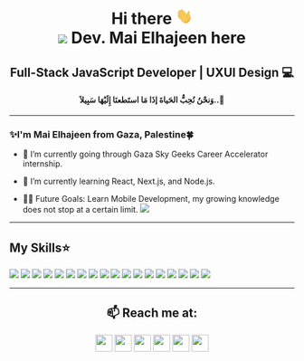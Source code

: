 <h1 align='center'>Hi there <img src="https://raw.githubusercontent.com/ABSphreak/ABSphreak/master/gifs/Hi.gif" width="30px"> <br>
<img src="https://media.giphy.com/media/VgCDAzcKvsR6OM0uWg/giphy.gif" width="50" /> Dev. Mai Elhajeen here</h1>

<h2 align='center'>Full-Stack JavaScript Developer | UXUI Design 💻</h2>

<h4 align='center'>وَنحْنُ نُحِبُّ الحَياةَ إذَا مَا استَطعنَا إِلَيْهَا سَبِيلاَ..💛</h4>
<hr>

<h3>✨I'm Mai Elhajeen from Gaza, Palestine🍀</h3>

- 🔭 I’m currently going through Gaza Sky Geeks Career Accelerator internship.

- 🌱 I’m currently learning React, Next.js, and Node.js.

- 💪🏼 Future Goals: Learn Mobile Development, my growing knowledge does not stop at a certain limit. <img src="https://media.giphy.com/media/7j2hfyeVcDtf2/giphy.gif" width="50" />
<hr>

<h2>My Skills⭐</h2>
<code><a href="https://www.w3schools.com/html/" target="_blank"><img height="50" src="https://www.vectorlogo.zone/logos/w3_html5/w3_html5-ar21.svg"></a></code>
<code><a href="https://www.w3schools.com/css/" target="_blank"><img height="50" src="https://www.vectorlogo.zone/logos/w3_css/w3_css-ar21.svg"></a></code>
<code><a href="https://www.w3schools.com/js/" target="_blank"><img height="50" src="https://www.vectorlogo.zone/logos/javascript/javascript-ar21.svg"></a></code>
<code><a href="https://vuejs.org/" target="_blank"><img height="50" src="https://www.vectorlogo.zone/logos/vuejs/vuejs-ar21.svg"></a></code>
<code><a href="https://www.npmjs.com/" target="_blank"><img height="50" src="https://www.vectorlogo.zone/logos/npmjs/npmjs-ar21.svg"></a></code>
<code><a href="https://www.w3schools.com/REACT/DEFAULT.ASP" target="_blank"><img height="50" src="https://www.vectorlogo.zone/logos/reactjs/reactjs-ar21.svg"></a></code>
<code><a href="https://www.w3schools.com/nodejs/" target="_blank"><img height="50" src="https://www.vectorlogo.zone/logos/nodejs/nodejs-ar21.svg"></a></code>
<code><a href="https://www.w3schools.com/git/" target="_blank"><img height="50" src="https://www.vectorlogo.zone/logos/git-scm/git-scm-ar21.svg"></a></code>
<code><a href="https://docs.github.com/en" target="_blank"><img height="50" src="https://www.vectorlogo.zone/logos/github/github-ar21.svg"></a></code>
<code><a href="https://getbootstrap.com/" target="_blank"><img height="50" src="https://www.vectorlogo.zone/logos/getbootstrap/getbootstrap-ar21.svg"></a></code>
<code><a href="https://jquery.com/" target="_blank"><img height="50" src="https://www.vectorlogo.zone/logos/jquery/jquery-ar21.svg"></a></code>
<code><a href="https://www.w3schools.com/sass/" target="_blank"><img height="50" src="https://www.vectorlogo.zone/logos/sass-lang/sass-lang-ar21.svg"></a></code>
<code><a href="https://www.mysql.com/" target="_blank"><img height="50" src="https://www.vectorlogo.zone/logos/mysql/mysql-ar21.svg"></a></code>
<code><a href="https://www.w3schools.com/js/js_json_intro.asp" target="_blank"><img height="50" src="https://www.vectorlogo.zone/logos/json/json-ar21.svg"></a></code>
<code><a href="https://www.tutorialspoint.com/expressjs/index.htm" target="_blank"><img height="50" src="https://www.vectorlogo.zone/logos/expressjs/expressjs-ar21.svg"></a></code>
<code><a href="https://www.figma.com/" target="_blank"><img height="50" src="https://www.vectorlogo.zone/logos/figma/figma-ar21.svg"></a></code>
<code><a href="https://discord.com/channels/@me" target="_blank"><img height="50" src="https://www.vectorlogo.zone/logos/discordapp/discordapp-ar21.svg"></a></code>
<code><a href="https://www.adobe.com/il_en/" target="_blank"><img height="50" src="https://www.vectorlogo.zone/logos/adobe_acrobat/adobe_acrobat-ar21.svg"></a></code>
<hr>

<div align='center'>
  <h2>📫 Reach me at:<br></h2>
   <code><a href="https://twitter.com/mai_elhajeen" target="_blank"><img width='30'height="30" src="https://www.vectorlogo.zone/logos/twitter/twitter-icon.svg"></a></code>
   <code><a href="https://github.com/Mai-Elhajeen" target="_blank"><img width='30'height="30" src="https://www.vectorlogo.zone/logos/github/github-icon.svg"></a></code>
   <code><a href="https://www.instagram.com/mai_alhajeen/" target="_blank"><img width='30'height="30" src="https://www.vectorlogo.zone/logos/instagram/instagram-icon.svg"></a></code>
   <code><a href="https://www.linkedin.com/in/mai-elhajeen/" target="_blank"><img width='30'height="30" src="https://www.vectorlogo.zone/logos/linkedin/linkedin-icon.svg"></a></code>
   <code><a href="https://www.behance.net/maiel-hajeen_be" target="_blank"><img width='30'height="30" src="https://www.vectorlogo.zone/logos/behance/behance-icon.svg"></a></code>
   <code><a href="https://www.facebook.com/mai.elhajeen/" target="_blank"><img width='30'height="30" src="https://www.vectorlogo.zone/logos/facebook/facebook-icon.svg"></a></code>

 </div>
